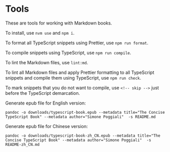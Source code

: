 # Tools

These are tools for working with Markdown books.

To install, use `nvm use` and `npm i`.

To format all TypeScript snippets using Prettier, use `npm run format`.

To compile snippets using TypeScript, use `npm run compile`.

To lint the Markdown files, use `lint:md`.

To lint all Markdown files and apply Prettier formatting to all TypeScript snippets and compile them using TypeScript, use `npm run check`.

To mark snippets that you do not want to compile, use `<!-- skip -->` just before the TypeScript demarcation.

Generate epub file for English version:

```shell
pandoc -o downloads/typescript-book.epub --metadata title="The Concise TypeScript Book" --metadata author="Simone Poggiali"  -s README.md
```

Generate epub file for Chinese version:

```shell
pandoc -o downloads/typescript-book-zh_CN.epub --metadata title="The Concise TypeScript Book" --metadata author="Simone Poggiali"  -s README-zh_CN.md
```
